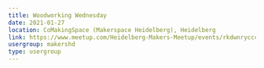 ```yaml
---
title: Woodworking Wednesday
date: 2021-01-27
location: CoMakingSpace (Makerspace Heidelberg), Heidelberg
link: https://www.meetup.com/Heidelberg-Makers-Meetup/events/rkdwnrycccbkc/
usergroup: makershd
type: usergroup
---
```


